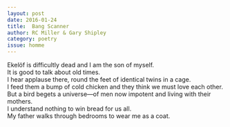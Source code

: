 ```yaml
---
layout: post 
date: 2016-01-24
title:  Bang Scanner
author: RC Miller & Gary Shipley
category: poetry
issue: homme
---
```

Ekelöf is difficultly dead and I am the son of myself.  
It is good to talk about old times.  
I hear applause there, round the feet of identical twins in a cage.  
I feed them a bump of cold chicken and they think we must love each other.  
But a bird begets a universe—of men now impotent and living with their mothers.  
I understand nothing to win bread for us all.  
My father walks through bedrooms to wear me as a coat.  